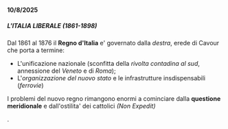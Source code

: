 **10/8/2025**

##### ***L'ITALIA LIBERALE (1861-1898)***

Dal 1861 al 1876 il **Regno d'Italia** e' governato dalla *destra*, erede di Cavour che porta a termine:

* L'unificazione nazionale (sconfitta della *rivolta contadina al sud*, annessione del *Veneto* e di *Roma*);
* L'*organizzazione del nuovo stato* e le infrastrutture insdispensabili (*ferrovie*)

I problemi del nuovo regno rimangono enormi a cominciare dalla **questione meridionale** e dall'ostilita' dei cattolici *(Non Expedit)*









.

